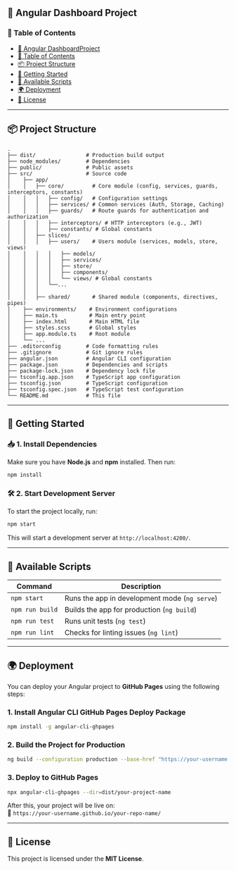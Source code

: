 
## **📌 Angular Dashboard Project**  

### **📜 Table of Contents**  
- [📌 Angular DashboardProject](#-angular-dashboaard-project)  
- [📜 Table of Contents](#-table-of-contents)  
- [📦 Project Structure](#-project-structure)  
- [🚀 Getting Started](#-getting-started)  
- [📌 Available Scripts](#-available-scripts)  
- [🌍 Deployment](#-deployment)  
- [📜 License](#-license)  

---

## **📦 Project Structure**  
```plaintext
.
├── dist/                # Production build output
├── node_modules/        # Dependencies
├── public/              # Public assets
├── src/                 # Source code
│    ├── app/            
│    │   ├── core/         # Core module (config, services, guards, interceptors, constants)
│    │   │   ├── config/   # Configuration settings
│    │   │   ├── services/ # Common services (Auth, Storage, Caching)
│    │   │   ├── guards/   # Route guards for authentication and authorization
│    │   │   ├── interceptors/ # HTTP interceptors (e.g., JWT)
│    │   │   ├── constants/ # Global constants
│    │   ├── slices/  
│    │   │   ├── users/    # Users module (services, models, store, views)
│    │   │   │   ├── models/  
│    │   │   │   ├── services/ 
│    │   │   │   ├── store/  
│    │   │   │   ├── components/ 
│    │   │   │   └── views/ # Global constants
│    │   │   └──...
│    │   │     
│    │   ├── shared/       # Shared module (components, directives, pipes)
│    ├── environments/    # Environment configurations
│    ├── main.ts          # Main entry point
│    ├── index.html       # Main HTML file
│    ├── styles.scss      # Global styles
│    ├── app.module.ts    # Root module
│    └── ...              
├── .editorconfig        # Code formatting rules
├── .gitignore           # Git ignore rules
├── angular.json         # Angular CLI configuration
├── package.json         # Dependencies and scripts
├── package-lock.json    # Dependency lock file
├── tsconfig.app.json    # TypeScript app configuration
├── tsconfig.json        # TypeScript configuration
├── tsconfig.spec.json   # TypeScript test configuration
└── README.md            # This file
```

---

## **🚀 Getting Started**  

### **📥 1. Install Dependencies**  
Make sure you have **Node.js** and **npm** installed. Then run:  
```sh
npm install
```

### **🛠️ 2. Start Development Server**  
To start the project locally, run:  
```sh
npm start
```
This will start a development server at `http://localhost:4200/`.

---

## **📌 Available Scripts**  

| Command               | Description                                      |
|-----------------------|--------------------------------------------------|
| `npm start`          | Runs the app in development mode (`ng serve`)     |
| `npm run build`      | Builds the app for production (`ng build`)        |
| `npm run test`       | Runs unit tests (`ng test`)                       |
| `npm run lint`       | Checks for linting issues (`ng lint`)             |

---

## **🌍 Deployment**  

You can deploy your Angular project to **GitHub Pages** using the following steps:

### **1. Install Angular CLI GitHub Pages Deploy Package**
```sh
npm install -g angular-cli-ghpages
```

### **2. Build the Project for Production**
```sh
ng build --configuration production --base-href "https://your-username.github.io/your-repo-name/"
```

### **3. Deploy to GitHub Pages**
```sh
npx angular-cli-ghpages --dir=dist/your-project-name
```
After this, your project will be live on:  
🔗 `https://your-username.github.io/your-repo-name/`

---

## **📜 License**  
This project is licensed under the **MIT License**.  
